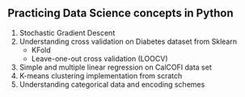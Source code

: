 ## Practicing Data Science concepts in Python

1. Stochastic Gradient Descent 
2. Understanding cross validation on Diabetes dataset from Sklearn
   - KFold
   - Leave-one-out cross validation (LOOCV)
3. Simple and multiple linear regression on CalCOFI data set
4. K-means clustering implementation from scratch
5. Understanding categorical data and encoding schemes
